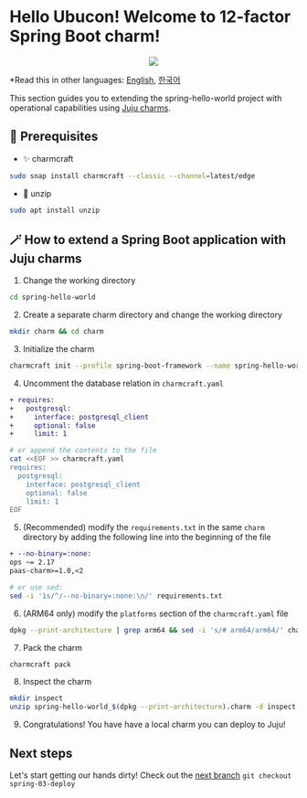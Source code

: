 # Hello Ubucon! Welcome to 12-factor Spring Boot charm!

<p align="center">
    <img src="https://res.cloudinary.com/canonical/image/fetch/f_auto,q_auto,fl_sanitize,c_fill,w_200,h_200/https://api.charmhub.io/api/v1/media/download/charm_g5MbnEy7wX7GTPtr20TcB16YCvXXZu2Y_icon_e08d61629f52f85dd79e8222b8b2360a7377af42e1a0f22fceca778ec3226d7c.png">
</p>

\*Read this in other languages: [English](README.md), [한국어](README.ko.md)

This section guides you to extending the spring-hello-world project with operational capabilities
using [Juju charms](https://juju.is/).

## 📝 Prerequisites

- ✨ charmcraft

```bash
sudo snap install charmcraft --classic --channel=latest/edge
```

- 📂 unzip

```bash
sudo apt install unzip
```

## 🪄 How to extend a Spring Boot application with Juju charms

1. Change the working directory

```bash
cd spring-hello-world
```

2. Create a separate charm directory and change the working directory

```bash
mkdir charm && cd charm
```

3. Initialize the charm

```bash
charmcraft init --profile spring-boot-framework --name spring-hello-world
```

4. Uncomment the database relation in `charmcraft.yaml`

```diff
+ requires:
+   postgresql:
+     interface: postgresql_client
+     optional: false
+     limit: 1
```

```bash
# or append the contents to the file
cat <<EOF >> charmcraft.yaml
requires:
  postgresql:
    interface: postgresql_client
    optional: false
    limit: 1
EOF
```

5. (Recommended) modify the `requirements.txt` in the same `charm` directory by adding the following line into the beginning of the file

```diff
+ --no-binary=:none:
ops ~= 2.17
paas-charm>=1.0,<2
```

```bash
# or use sed:
sed -i '1s/^/--no-binary=:none:\n/' requirements.txt
```

6. (ARM64 only) modify the `platforms` section of the `charmcraft.yaml` file

```bash
dpkg --print-architecture | grep arm64 && sed -i 's/# arm64/arm64/' charmcraft.yaml
```

7. Pack the charm

```bash
charmcraft pack
```

8. Inspect the charm

```bash
mkdir inspect
unzip spring-hello-world_$(dpkg --print-architecture).charm -d inspect
```

9. Congratulations! You have have a local charm you can deploy to Juju!

## Next steps

Let's start getting our hands dirty! Check out the [next branch](https://github.com/yanksyoon/hello-ubucon/tree/springboot-03-deploy) `git checkout spring-03-deploy`
